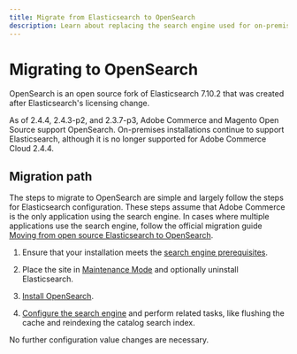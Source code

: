```yaml
---
title: Migrate from Elasticsearch to OpenSearch
description: Learn about replacing the search engine used for on-premises installations of Adobe Commerce and Magento Open Source.
---
```


# Migrating to OpenSearch

OpenSearch is an open source fork of Elasticsearch 7.10.2 that was created after Elasticsearch's licensing change.

As of 2.4.4, 2.4.3-p2, and 2.3.7-p3, Adobe Commerce and Magento Open Source support OpenSearch. On-premises installations continue to support Elasticsearch, although it is no longer supported for Adobe Commerce Cloud 2.4.4.

## Migration path

The steps to migrate to OpenSearch are simple and largely follow the steps for Elasticsearch configuration. These steps assume that Adobe Commerce is the only application using the search engine. In cases where multiple applications use the search engine, follow the official migration guide [Moving from open source Elasticsearch to OpenSearch](https://opensearch.org/blog/technical-posts/2021/10/moving-from-opensource-elasticsearch-to-opensearch/).

1. Ensure that your installation meets the [search engine prerequisites](https://devdocs.magento.com/guides/v2.4/install-gde/prereq/elasticsearch.html).

1. Place the site in [Maintenance Mode](https://devdocs.magento.com/guides/v2.4/install-gde/install/cli/install-cli-subcommands-maint.html) and optionally uninstall Elasticsearch.

1. [Install OpenSearch](https://opensearch.org/docs/latest/opensearch/install/important-settings/).

1. [Configure the search engine](https://devdocs.magento.com/guides/v2.4/config-guide/elasticsearch/configure-magento.html) and perform related tasks, like flushing the cache and reindexing the catalog search index.

No further configuration value changes are necessary.
